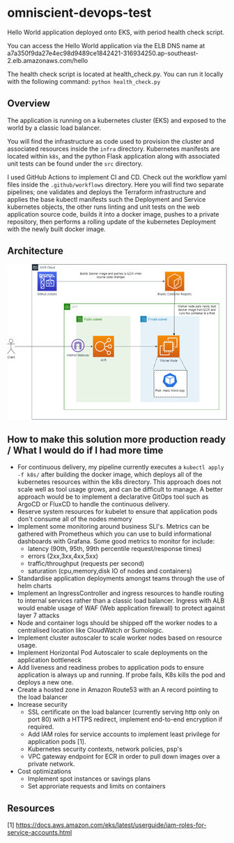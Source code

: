 # omniscient-devops-test
Hello World application deployed onto EKS, with period health check script. 

You can access the Hello World application via the ELB DNS name at a7a350f9da27e4ec98d9489ce1842421-316934250.ap-southeast-2.elb.amazonaws.com/hello

The health check script is located at health_check.py. You can run it locally with the following command:
`python health_check.py`

## Overview
The application is running on a kubernetes cluster (EKS) and exposed to the world by a classic load balancer. 

You will find the infrastructure as code used to provision the cluster and associated resources inside the `infra` directory. Kubernetes manifests are located within `k8s`, and the python Flask application along with associated unit tests can be found under the `src` directory.

I used GitHub Actions to implement CI and CD. Check out the workflow yaml files inside the `.github/workflows` directory. Here you will find two separate pipelines; one validates and deploys the Terraform infrastructure and applies the base kubectl manifests such the Deployment and Service kubernetes objects, the other runs linting and unit tests on the web application source code, builds it into a docker image, pushes to a private repository, then performs a rolling update of the kubernetes Deployment with the newly built docker image.

## Architecture
![alt text](architecture.png)

## How to make this solution more production ready / What I would do if I had more time
* For continuous delivery, my pipeline currently executes a `kubectl apply -f k8s/` after building the docker image, which deploys all of the kubernetes resources within the k8s directory. This approach does not scale well as tool usage grows, and can be difficult to manage. A better approach would be to implement a declarative GitOps tool such as ArgoCD or FluxCD to handle the continuous delivery.
* Reserve system resources for kubelet to ensure that application pods don't consume all of the nodes memory
* Implement some monitoring around business SLI's. Metrics can be gathered with Prometheus which you can use to build informational dashboards with Grafana. Some good metrics to monitor for include:
    - latency (90th, 95th, 99th percentile request/response times)
    - errors (2xx,3xx,4xx,5xx)
    - traffic/throughput (requests per second)
    - saturation (cpu,memory,disk IO of nodes and containers)
* Standardise application deployments amongst teams through the use of helm charts
* Implement an IngressController and ingress resources to handle routing to internal services rather than a classic load balancer. Ingress with ALB would enable usage of WAF (Web application firewall) to protect against layer 7 attacks
* Node and container logs should be shipped off the worker nodes to a centralised location like CloudWatch or Sumologic. 
* Implement cluster autoscaler to scale worker nodes based on resource usage.
* Implement Horizontal Pod Autoscaler to scale deployments on the application bottleneck 
* Add liveness and readiness probes to application pods to ensure application is always up and running. If probe fails, K8s kills the pod and deploys a new one.
* Create a hosted zone in Amazon Route53 with an A record pointing to the load balancer
* Increase security
    - SSL certificate on the load balancer (currently serving http only on port 80) with a HTTPS redirect, implement end-to-end encryption if required. 
    - Add IAM roles for service accounts to implement least privilege for application pods [1].
    - Kubernetes security contexts, network policies, psp's
    - VPC gateway endpoint for ECR in order to pull down images over a private network.
* Cost optimizations
    - Implement spot instances or savings plans
    - Set approriate requests and limits on containers

## Resources
[1] https://docs.aws.amazon.com/eks/latest/userguide/iam-roles-for-service-accounts.html